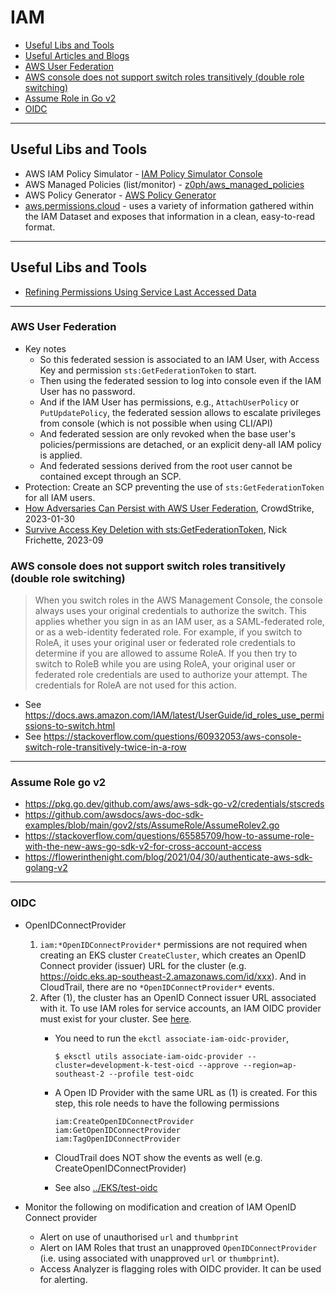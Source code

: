 # IAM

- [Useful Libs and Tools](#useful-libs-and-tools)
- [Useful Articles and Blogs](#useful-articles-and-blogs)
- [AWS User Federation](#aws-user-federation)
- [AWS console does not support switch roles transitively (double role switching)](#aws-console-does-not-support-switch-roles-transitively-double-role-switching)
- [Assume Role in Go v2](#assume-role-go-v2)
- [OIDC](#oidc)

---
## Useful Libs and Tools

- AWS IAM Policy Simulator - [IAM Policy Simulator Console](https://policysim.aws.amazon.com/)
- AWS Managed Policies (list/monitor) - [z0ph/aws_managed_policies](https://github.com/z0ph/aws_managed_policies/tree/master/policies)
- AWS Policy Generator - [AWS Policy Generator](https://awspolicygen.s3.amazonaws.com/policygen.html)
- [aws.permissions.cloud](https://aws.permissions.cloud/) - uses a variety of information gathered within the IAM Dataset and exposes that information in a clean, easy-to-read format.


---
## Useful Libs and Tools
- [Refining Permissions Using Service Last Accessed Data](
  https://docs.aws.amazon.com/IAM/latest/UserGuide/access_policies_access-advisor.html)


---
### AWS User Federation
- Key notes
    - So this federated session is associated to an IAM User, with Access Key and permission `sts:GetFederationToken` to start.
    - Then using the federated session to log into console even if the IAM User has no password.
    - And if the IAM User has permissions, e.g., `AttachUserPolicy` or `PutUpdatePolicy`, the federated session allows to escalate privileges from console (which is not possible when using CLI/API)
    - And federated session are only revoked when the base user's policies/permissions are detached, or an explicit deny-all IAM policy is applied.
    - And federated sessions derived from the root user cannot be contained except through an SCP.
- Protection: Create an SCP preventing the use of   `sts:GetFederationToken` for all IAM users.
- [How Adversaries Can Persist with AWS User Federation](https://www.crowdstrike.com/blog/how-adversaries-persist-with-aws-user-federation/), CrowdStrike, 2023-01-30
- [Survive Access Key Deletion with sts:GetFederationToken](https://hackingthe.cloud/aws/post_exploitation/survive_access_key_deletion_with_sts_getfederationtoken/), Nick Frichette, 2023-09

### AWS console does not support switch roles transitively (double role switching)
> When you switch roles in the AWS Management Console, the console always uses your original credentials to authorize the switch. This applies whether you sign in as an IAM user, as a SAML-federated role, or as a web-identity federated role. For example, if you switch to RoleA, it uses your original user or federated role credentials to determine if you are allowed to assume RoleA. If you then try to switch to RoleB while you are using RoleA, your original user or federated role credentials are used to authorize your attempt. The credentials for RoleA are not used for this action.

- See https://docs.aws.amazon.com/IAM/latest/UserGuide/id_roles_use_permissions-to-switch.html
- See https://stackoverflow.com/questions/60932053/aws-console-switch-role-transitively-twice-in-a-row


---
### Assume Role go v2

- https://pkg.go.dev/github.com/aws/aws-sdk-go-v2/credentials/stscreds
- https://github.com/awsdocs/aws-doc-sdk-examples/blob/main/gov2/sts/AssumeRole/AssumeRolev2.go
- https://stackoverflow.com/questions/65585709/how-to-assume-role-with-the-new-aws-go-sdk-v2-for-cross-account-access
- https://flowerinthenight.com/blog/2021/04/30/authenticate-aws-sdk-golang-v2

---
### OIDC

- OpenIDConnectProvider
    1. `iam:*OpenIDConnectProvider*` permissions are not required when creating an EKS cluster `CreateCluster`, which creates an OpenID Connect provider (issuer) URL for the cluster (e.g. https://oidc.eks.ap-southeast-2.amazonaws.com/id/xxx). And in CloudTrail, there are no `*OpenIDConnectProvider*` events.
    2.  After (1), the cluster has an OpenID Connect issuer URL associated with it. To use IAM roles for service accounts, an IAM OIDC provider must exist for your cluster. See [here](https://docs.aws.amazon.com/eks/latest/userguide/enable-iam-roles-for-service-accounts.html).
        - You need to run the `ekctl associate-iam-oidc-provider`,

              $ eksctl utils associate-iam-oidc-provider --cluster=development-k-test-oicd --approve --region=ap-southeast-2 --profile test-oidc

        - A Open ID Provider with the same URL as (1) is created. For this step, this role needs to have the following permissions

              iam:CreateOpenIDConnectProvider
              iam:GetOpenIDConnectProvider
              iam:TagOpenIDConnectProvider

        - CloudTrail does NOT show the events as well (e.g. CreateOpenIDConnectProvider)
        - See also [../EKS/test-oidc](../EKS/test-oidc/)

- Monitor the following on modification and creation of IAM OpenID Connect provider
    - Alert on use of unauthorised `url` and `thumbprint`
    - Alert on IAM Roles that trust an unapproved `OpenIDConnectProvider` (i.e. using associated with unapproved `url` or `thumbprint`).
    - Access Analyzer is flagging roles with OIDC provider. It can be used for alerting.
